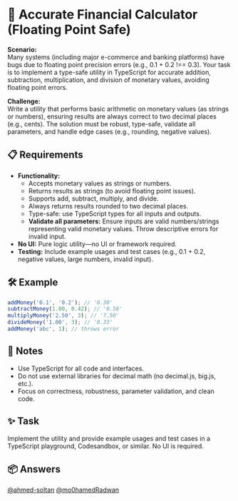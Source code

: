 # 💸 Accurate Financial Calculator (Floating Point Safe)

**Scenario:**  
Many systems (including major e-commerce and banking platforms) have bugs due to floating point precision errors (e.g., 0.1 + 0.2 !== 0.3). Your task is to implement a type-safe utility in TypeScript for accurate addition, subtraction, multiplication, and division of monetary values, avoiding floating point errors.

**Challenge:**  
Write a utility that performs basic arithmetic on monetary values (as strings or numbers), ensuring results are always correct to two decimal places (e.g., cents). The solution must be robust, type-safe, validate all parameters, and handle edge cases (e.g., rounding, negative values).

## 📋 Requirements

- **Functionality:**
  - Accepts monetary values as strings or numbers.
  - Returns results as strings (to avoid floating point issues).
  - Supports add, subtract, multiply, and divide.
  - Always returns results rounded to two decimal places.
  - Type-safe: use TypeScript types for all inputs and outputs.
  - **Validate all parameters:** Ensure inputs are valid numbers/strings representing valid monetary values. Throw descriptive errors for invalid input.
- **No UI:** Pure logic utility—no UI or framework required.
- **Testing:** Include example usages and test cases (e.g., 0.1 + 0.2, negative values, large numbers, invalid input).

## 🛠 Example

```typescript
addMoney('0.1', '0.2'); // '0.30'
subtractMoney(1.00, 0.42); // '0.58'
multiplyMoney('2.50', 3); // '7.50'
divideMoney('1.00', 3); // '0.33'
addMoney('abc', 1); // throws error
```

## 📝 Notes

- Use TypeScript for all code and interfaces.
- Do not use external libraries for decimal math (no decimal.js, big.js, etc.).
- Focus on correctness, robustness, parameter validation, and clean code.

## ✨ Task

Implement the utility and provide example usages and test cases in a TypeScript playground, Codesandbox, or similar. No UI is required.

## 📦 Answers

[@ahmed-soltan](https://codesandbox.io/p/sandbox/vanilla-typescript-vanilla-ts)
[@mo0hamedRadwan](https://codesandbox.io/p/sandbox/accurate-financial-calculator-vzzgf3)
